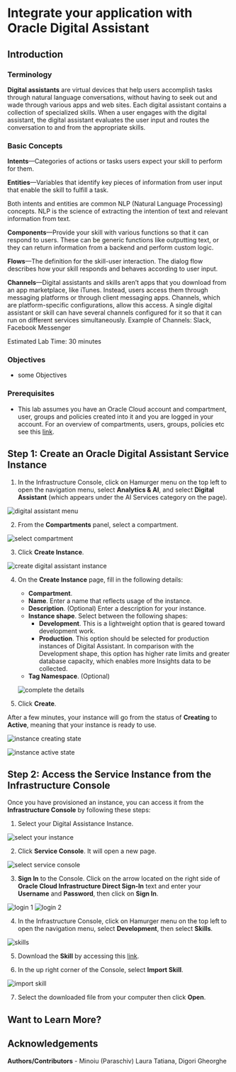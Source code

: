 # Integrate your application with Oracle Digital Assistant

## Introduction

### Terminology

**Digital assistants** are virtual devices that help users accomplish tasks through natural language conversations, without having to seek out and wade through various apps and web sites. Each digital assistant contains a collection of specialized skills. When a user engages with the digital assistant, the digital assistant evaluates the user input and routes the conversation to and from the appropriate skills.

### Basic Concepts

**Intents**—Categories of actions or tasks users expect your skill to perform for them.

**Entities**—Variables that identify key pieces of information from user input that enable the skill to fulfill a task.

Both intents and entities are common NLP (Natural Language Processing) concepts. NLP is the science of extracting the intention of text and relevant information from text.

**Components**—Provide your skill with various functions so that it can respond to users. These can be generic functions like outputting text, or they can return information from a backend and perform custom logic.

**Flows**—The definition for the skill-user interaction. The dialog flow describes how your skill responds and behaves according to user input.

**Channels**—Digital assistants and skills aren’t apps that you download from an app marketplace, like iTunes. Instead, users access them through messaging platforms or through client messaging apps. Channels, which are platform-specific configurations, allow this access. A single digital assistant or skill can have several channels configured for it so that it can run on different services simultaneously. Example of Channels: Slack, Facebook Messenger

Estimated Lab Time: 30 minutes

### Objectives

- some Objectives

### Prerequisites

- This lab assumes you have an Oracle Cloud account and compartment, user, groups and policies created into it and you are logged in your account. For an overview of compartments, users, groups, policies etc see this [link](https://docs.oracle.com/en/cloud/paas/digital-assistant/use-chatbot/users-groups-and-policies1.html#GUID-145DC7BA-2A9B-43BD-90A9-6FDBCAEBB7B0).

## **Step 1:** Create an Oracle Digital Assistant Service Instance

1. In the Infrastructure Console, click on Hamurger menu on the top left to open the navigation menu, select **Analytics & AI**, and select **Digital Assistant** (which appears under the AI Services category on the page).

![digital assistant menu](./images/digital-assistant-menu.png)

2. From the **Compartments** panel, select a compartment.

![select compartment](./images/select-compartment.png)

3. Click **Create Instance**.

![create digital assistant instance](./images/create-oda-instance.png)

4. On the **Create Instance** page, fill in the following details:

   - **Compartment**.
   - **Name**. Enter a name that reflects usage of the instance.
   - **Description**. (Optional) Enter a description for your instance.
   - **Instance shape**. Select between the following shapes:
     - **Development**. This is a lightweight option that is geared toward development work.
     - **Production**. This option should be selected for production instances of Digital Assistant. In comparison with the Development shape, this option has higher rate limits and greater database capacity, which enables more Insights data to be collected.
   - **Tag Namespace**. (Optional)

   ![complete the details](./images/complete-the-details.png)

5. Click **Create**.

After a few minutes, your instance will go from the status of **Creating** to **Active**, meaning that your instance is ready to use.

![instance creating state](./images/creating-state.png)

![instance active state](./images/active-state.png)

## **Step 2:** Access the Service Instance from the Infrastructure Console

Once you have provisioned an instance, you can access it from the **Infrastructure Console** by following these steps:

1. Select your Digital Assistance Instance.

![select your instance](./images/select-instance.png)

2. Click **Service Console**. It will open a new page.

![select service console](./images/service-console.png)

3. **Sign In** to the Console. Click on the arrow located on the right side of **Oracle Cloud Infrastructure Direct Sign-In** text and enter your **Username** and **Password**, then click on **Sign In**.

![login 1](./images/login-1.png)
![login 2](./images/login-2.png)

4. In the Infrastructure Console, click on Hamurger menu on the top left to open the navigation menu, select **Development**, then select **Skills**.

![skills](./images/skills.png)

5. Download the **Skill** by accessing this [link]().

6. In the up right corner of the Console, select **Import Skill**.

![import skill](./images/import-skill.png)

7. Select the downloaded file from your computer then click **Open**.

## Want to Learn More?

## Acknowledgements

**Authors/Contributors** - Minoiu (Paraschiv) Laura Tatiana, Digori Gheorghe
